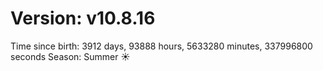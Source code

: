 # Version: v10.8.16
Time since birth: 3912 days, 93888 hours, 5633280 minutes, 337996800 seconds
Season: Summer ☀️
